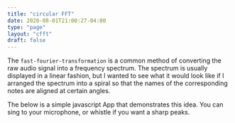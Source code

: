 ```yaml
---
title: "circular FFT"
date: 2020-08-01T21:00:27-04:00
type: "page"
layout: "cfft"
draft: false
---
```


The `fast-fourier-transformation` is a common method of converting the raw audio signal into a frequency spectrum. The spectrum is usually displayed in a linear fashion, but I wanted to see what it would look like if I arranged the spectrum into a spiral so that the names of the corresponding notes are aligned at certain angles.

The below is a simple javascript App that demonstrates this idea. You can sing to your microphone, or whistle if you want a sharp peaks.